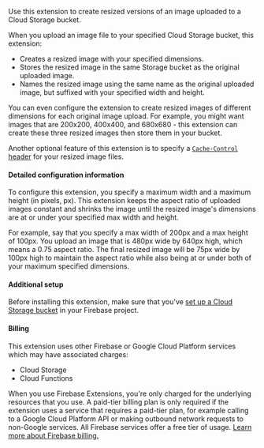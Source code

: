 Use this extension to create resized versions of an image uploaded to a Cloud Storage bucket.

When you upload an image file to your specified Cloud Storage bucket, this extension:

- Creates a resized image with your specified dimensions.
- Stores the resized image in the same Storage bucket as the original uploaded image.
- Names the resized image using the same name as the original uploaded image, but suffixed with your specified width and height.

You can even configure the extension to create resized images of different dimensions for each original image upload. For example, you might want images that are 200x200, 400x400, and 680x680 - this extension can create these three resized images then store them in your bucket.

Another optional feature of this extension is to specify a [`Cache-Control` header](https://developer.mozilla.org/en-US/docs/Web/HTTP/Headers/Cache-Control) for your resized image files.

<!-- TODO: update this to account for changes made in #42 -->

#### Detailed configuration information

To configure this extension, you specify a maximum width and a maximum height (in pixels, px). This extension keeps the aspect ratio of uploaded images constant and shrinks the image until the resized image's dimensions are at or under your specified max width and height.

For example, say that you specify a max width of 200px and a max height of 100px. You upload an image that is 480px wide by 640px high, which means a 0.75 aspect ratio. The final resized image will be 75px wide by 100px high to maintain the aspect ratio while also being at or under both of your maximum specified dimensions.

#### Additional setup

Before installing this extension, make sure that you've [set up a Cloud Storage bucket](https://firebase.google.com/docs/storage) in your Firebase project.

#### Billing

This extension uses other Firebase or Google Cloud Platform services which may have associated charges:

- Cloud Storage
- Cloud Functions

When you use Firebase Extensions, you're only charged for the underlying resources that you use. A paid-tier billing plan is only required if the extension uses a service that requires a paid-tier plan, for example calling to a Google Cloud Platform API or making outbound network requests to non-Google services. All Firebase services offer a free tier of usage. [Learn more about Firebase billing.](https://firebase.google.com/pricing)
